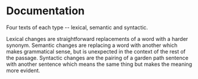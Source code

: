 # Documentation

Four texts of each type -- lexical, semantic and syntactic.

Lexical changes are straightforward replacements of a word with a harder synonym.
Semantic changes are replacing a word with another which makes grammatical sense, but is unexpected in the context of the rest of the passage.
Syntactic changes are the pairing of a garden path sentence with another sentence which means the same thing but makes the meaning more evident.
